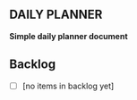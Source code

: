 ## DAILY PLANNER
**Simple daily planner document**

## Backlog
 - [ ] [no items in backlog yet]

<!--stackedit_data:
eyJoaXN0b3J5IjpbMTQ3NjcwNDQ5NCwtMTU5MDk5MDMyOV19
-->